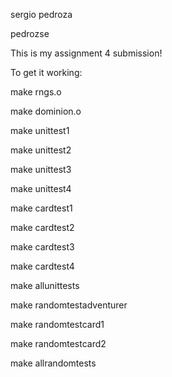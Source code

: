 sergio pedroza

pedrozse

This is my assignment 4 submission!

To get it working:

make rngs.o

make dominion.o

make unittest1

make unittest2

make unittest3

make unittest4

make cardtest1

make cardtest2

make cardtest3

make cardtest4

make allunittests 

make randomtestadventurer

make randomtestcard1

make randomtestcard2

make allrandomtests
